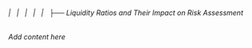 ###### |   |   |   |   |   ├── Liquidity Ratios and Their Impact on Risk Assessment

*Add content here*